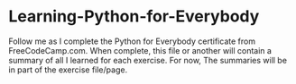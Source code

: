 # Learning-Python-for-Everybody
Follow me as I complete the Python for Everybody certificate from FreeCodeCamp.com.
When complete, this file or another will contain a summary of all I learned for each exercise. For now, The summaries will be in part of the exercise file/page.
